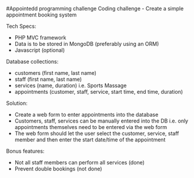 #Appointedd programming challenge
Coding challenge - Create a simple appointment booking system

Tech Specs:

- PHP MVC framework
- Data is to be stored in MongoDB (preferably using an ORM)
- Javascript (optional)

Database collections:

- customers (first name, last name)
- staff (first name, last name)
- services (name, duration) i.e. Sports Massage
- appointments (customer, staff, service, start time, end time, duration)

Solution:

- Create a web form to enter appointments into the database
- Customers, staff, services can be manually entered into the DB i.e. only appointments themselves need to be entered via the web form
- The web form should let the user select the customer, service, staff member and then enter the start date/time of the appointment

Bonus features:

- Not all staff members can perform all services (done)
- Prevent double bookings (not done)
